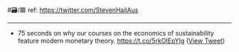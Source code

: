 #🗃/🟥 
ref: 
https://twitter.com/StevenHailAus

---

- 75 seconds on why our courses on the economics of sustainability feature modern monetary theory. https://t.co/5rkOIEpYIg ([View Tweet](https://twitter.com/StevenHailAus/status/1598918430413180928))
